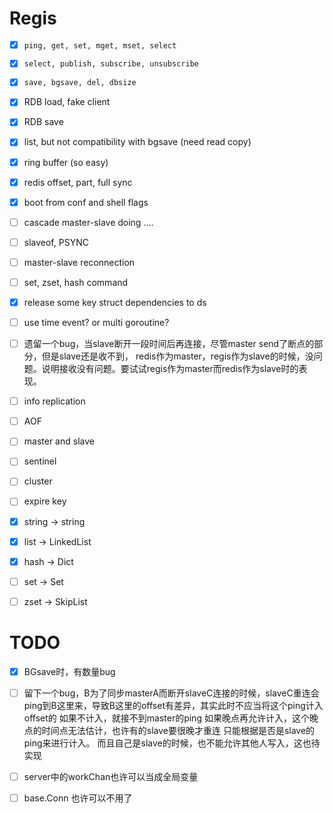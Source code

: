 # Regis

- [x] `ping, get, set, mget, mset, select`
- [x] `select, publish, subscribe, unsubscribe`
- [x] `save, bgsave, del, dbsize`
- [x] RDB load, fake client
- [x] RDB save
- [x] list, but not compatibility with bgsave (need read copy)
- [x] ring buffer (so easy)
- [x] redis offset, part, full sync
- [x] boot from conf and shell flags
- [ ] cascade master-slave doing ....
- [ ] slaveof, PSYNC
- [ ] master-slave reconnection
- [ ] set, zset, hash command


- [x] release some key struct dependencies to ds
- [ ] use time event? or multi goroutine?
- [ ] 遗留一个bug，当slave断开一段时间后再连接，尽管master send了断点的部分，但是slave还是收不到，
  redis作为master，regis作为slave的时候，没问题。说明接收没有问题。要试试regis作为master而redis作为slave时的表现。

- [ ] info replication
- [ ] AOF
- [ ] master and slave
- [ ] sentinel
- [ ] cluster
- [ ] expire key

- [x] string -> string
- [x] list -> LinkedList
- [x] hash -> Dict
- [ ] set -> Set
- [ ] zset -> SkipList

# TODO
- [x] BGsave时，有数量bug
- [ ] 留下一个bug，B为了同步masterA而断开slaveC连接的时候，slaveC重连会ping到B这里来，导致B这里的offset有差异，其实此时不应当将这个ping计入offset的
  如果不计入，就接不到master的ping
  如果晚点再允许计入，这个晚点的时间点无法估计，也许有的slave要很晚才重连
  只能根据是否是slave的ping来进行计入。
  而且自己是slave的时候，也不能允许其他人写入，这也待实现
- [ ] server中的workChan也许可以当成全局变量
- [ ] base.Conn 也许可以不用了

